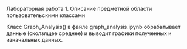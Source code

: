 Лабораторная работа 1. Описание предметной области пользовательскими классами

Класс Graph_Analysis() в файле graph_analysis.ipynb обрабатывает данные (сколзящее среднее) и выводит графики полученных и изначальных данных.